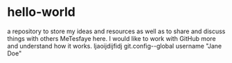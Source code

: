 # hello-world
a repository to store my ideas and resources as well as to share and discuss things with others
MeTesfaye here. I would like to work with GitHub more and understand how it works.
ljaoijdijfidj
git.config--global username "Jane Doe"
